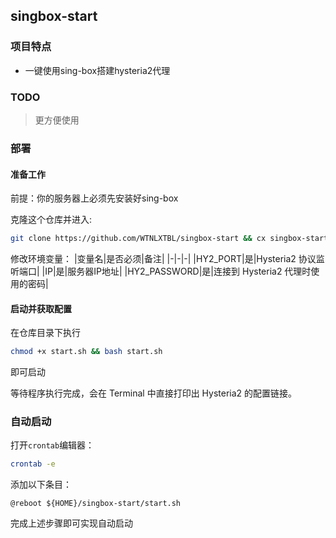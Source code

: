 ## singbox-start

### 项目特点
* 一键使用sing-box搭建hysteria2代理

### TODO

> 更方便使用

### 部署

#### 准备工作
前提：你的服务器上必须先安装好sing-box

克隆这个仓库并进入:
```bash
git clone https://github.com/WTNLXTBL/singbox-start && cx singbox-start
```

修改环境变量：
|变量名|是否必须|备注|
|-|-|-|
|HY2_PORT|是|Hysteria2 协议监听端口|
|IP|是|服务器IP地址|
|HY2_PASSWORD|是|连接到 Hysteria2 代理时使用的密码|

#### 启动并获取配置

在仓库目录下执行
```bash
chmod +x start.sh && bash start.sh
```
即可启动

等待程序执行完成，会在 Terminal 中直接打印出 Hysteria2 的配置链接。

### 自动启动

打开`crontab`编辑器：
```bash
crontab -e
```
添加以下条目：
```plaintext
@reboot ${HOME}/singbox-start/start.sh
```
完成上述步骤即可实现自动启动
